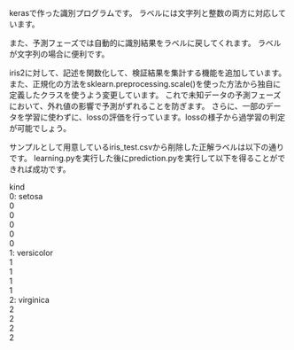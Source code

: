 kerasで作った識別プログラムです。
ラベルには文字列と整数の両方に対応しています。

また、予測フェーズでは自動的に識別結果をラベルに戻してくれます。
ラベルが文字列の場合に便利です。

iris2に対して、記述を関数化して、検証結果を集計する機能を追加しています。
また、正規化の方法をsklearn.preprocessing.scale()を使った方法から独自に定義したクラスを使うよう変更しています。
これで未知データの予測フェーズにおいて、外れ値の影響で予測がずれることを防ぎます。
さらに、一部のデータを学習に使わずに、lossの評価を行っています。lossの様子から過学習の判定が可能でしょう。

サンプルとして用意しているiris_test.csvから削除した正解ラベルは以下の通りです。
learning.pyを実行した後にprediction.pyを実行して以下を得ることができれば成功です。

kind  
0: setosa  
0  
0  
0  
0  
0  
1: versicolor  
1  
1  
1  
1  
2: virginica  
2  
2  
2  
2  
